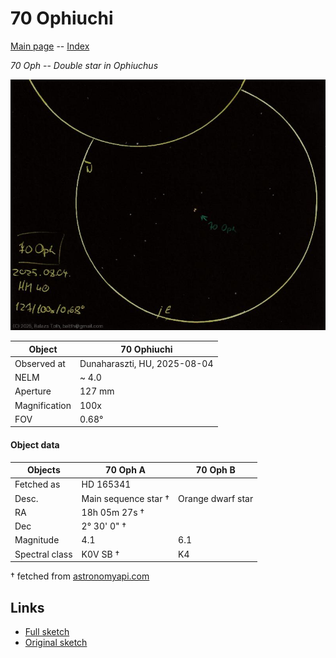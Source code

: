 # 70 Ophiuchi

[Main page](../index.md) -- [Index](../pages/obj_index.md)

_70 Oph_ -- _Double star in Ophiuchus_  

![70 Ophiuchi](../img/70-oph-20250804.jpg)

Object | 70 Ophiuchi
-|-
Observed at | Dunaharaszti, HU, 2025-08-04
NELM | ~ 4.0
Aperture | 127 mm
Magnification | 100x
FOV | 0.68°


#### Object data

Objects | 70 Oph A | 70 Oph B
-|-|-
Fetched as | HD 165341 | 
Desc. | Main sequence star † | Orange dwarf star
RA | 18h 05m 27s † | 
Dec | 2° 30' 0" † | 
Magnitude | 4.1 | 6.1
Spectral class | K0V SB † | K4

† fetched from [astronomyapi.com](http://astronomyapi.com)

## Links

- [Full sketch](../img/eta-cas-70-oph-20250804.jpg)
- [Original sketch](../scan/20250804234635_001.jpg)
